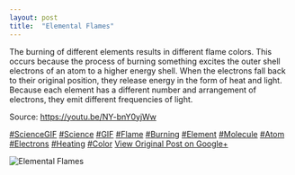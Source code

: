 ```yaml
---
layout: post
title:  "Elemental Flames"
---
```


The burning of different elements results in different flame colors. This occurs because the process of burning something excites the outer shell electrons of an atom to a higher energy shell. When the electrons fall back to their original position, they release energy in the form of heat and light. Because each element has a different number and arrangement of electrons, they emit different frequencies of light.  
  
Source: <https://youtu.be/NY-bnY0yjWw>  
  
[#ScienceGIF](https://plus.google.com/s/%23ScienceGIF/posts) [#Science](https://plus.google.com/s/%23Science/posts) [#GIF](https://plus.google.com/s/%23GIF/posts) [#Flame](https://plus.google.com/s/%23Flame/posts) [#Burning](https://plus.google.com/s/%23Burning/posts) [#Element](https://plus.google.com/s/%23Element/posts) [#Molecule](https://plus.google.com/s/%23Molecule/posts) [#Atom](https://plus.google.com/s/%23Atom/posts) [#Electrons](https://plus.google.com/s/%23Electrons/posts) [#Heating](https://plus.google.com/s/%23Heating/posts) [#Color](https://plus.google.com/s/%23Color/posts)
[View Original Post on Google+](https://plus.google.com/+ColinSullender/posts/4BG6rz2JvCa)

![Elemental Flames](https://i.imgur.com/P6nccYD.gif)
